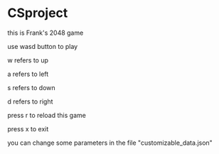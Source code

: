 # CSproject
this is Frank's 2048 game

use wasd button to play

w refers to up

a refers to left

s refers to down

d refers to right

press r to reload this game

press x to exit

you can change some parameters in the file "customizable_data.json"
